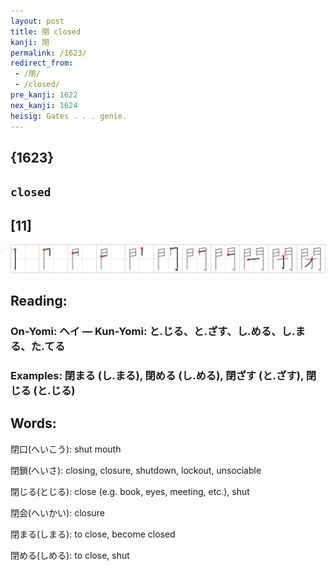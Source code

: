 ```yaml
---
layout: post
title: 閉 closed
kanji: 閉
permalink: /1623/
redirect_from:
 - /閉/
 - /closed/
pre_kanji: 1622
nex_kanji: 1624
heisig: Gates . . . genie.
---
```


## {1623}

## `closed`

## [11]

<div class="stroke"><img src="../images/E99689.png" /></div>

## Reading:

### On-Yomi: ヘイ &mdash; Kun-Yomi: と.じる、と.ざす、し.める、し.まる、た.てる

### Examples: 閉まる (し.まる), 閉める (し.める), 閉ざす (と.ざす), 閉じる (と.じる)

## Words:

閉口(へいこう): shut mouth

閉鎖(へいさ): closing, closure, shutdown, lockout, unsociable

閉じる(とじる): close (e.g. book, eyes, meeting, etc.), shut

閉会(へいかい): closure

閉まる(しまる): to close, become closed

閉める(しめる): to close, shut
